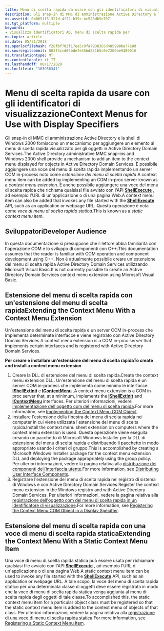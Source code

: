 ```yaml
---
title: Menu di scelta rapida da usare con gli identificatori di visualizzazione
description: Gli snap-in di MMC di amministrazione Active Directory e la shell di Windows 2000 forniscono un meccanismo per aggiungere un elemento al menu di scelta rapida visualizzato per gli oggetti in Active Directory Domain Services.
ms.assetid: 0b0691f5-321d-4f22-b39c-bc528db9e707
ms.tgt_platform: multiple
keywords:
- Visualizza identificatori AD, menu di scelta rapida per
ms.topic: article
ms.date: 05/31/2018
ms.openlocfilehash: f28fbf703f17ea5c0fa7938365d485998be77e8d
ms.sourcegitcommit: 803f3ccd65bdefe36bd851b9c6e7280be9489016
ms.translationtype: MT
ms.contentlocale: it-IT
ms.lasthandoff: 08/17/2020
ms.locfileid: "103956341"
---
```

# <a name="context-menus-for-use-with-display-specifiers"></a><span data-ttu-id="bf0d8-104">Menu di scelta rapida da usare con gli identificatori di visualizzazione</span><span class="sxs-lookup"><span data-stu-id="bf0d8-104">Context Menus for Use with Display Specifiers</span></span>

<span data-ttu-id="bf0d8-105">Gli snap-in di MMC di amministrazione Active Directory e la shell di Windows 2000 forniscono un meccanismo per aggiungere un elemento al menu di scelta rapida visualizzato per gli oggetti in Active Directory Domain Services.</span><span class="sxs-lookup"><span data-stu-id="bf0d8-105">The Active Directory administrative MMC snap-ins and Windows 2000 shell provide a mechanism to add an item to the context menu displayed for objects in Active Directory Domain Services.</span></span> <span data-ttu-id="bf0d8-106">È possibile aggiungere una voce del menu di scelta rapida implementando un server COM in-process noto come *estensione del menu di scelta rapida*.</span><span class="sxs-lookup"><span data-stu-id="bf0d8-106">A context menu item can be added by implementing an COM in-proc server known as a *context menu extension*.</span></span> <span data-ttu-id="bf0d8-107">È anche possibile aggiungere una voce del menu di scelta rapida che richiama qualsiasi file avviato con l'API [**ShellExecute**](/windows/win32/api/shellapi/nf-shellapi-shellexecutea) , ad esempio l'URL di un'applicazione o di una pagina Web.</span><span class="sxs-lookup"><span data-stu-id="bf0d8-107">A context menu item can also be added that invokes any file started with the [**ShellExecute**](/windows/win32/api/shellapi/nf-shellapi-shellexecutea) API, such as an application or webpage URL.</span></span> <span data-ttu-id="bf0d8-108">Questa operazione è nota come *voce di menu di scelta rapida statica*.</span><span class="sxs-lookup"><span data-stu-id="bf0d8-108">This is known as a *static context menu item*.</span></span>

## <a name="developer-audience"></a><span data-ttu-id="bf0d8-109">Sviluppatori</span><span class="sxs-lookup"><span data-stu-id="bf0d8-109">Developer Audience</span></span>

<span data-ttu-id="bf0d8-110">In questa documentazione si presuppone che il lettore abbia familiarità con l'operazione COM e lo sviluppo di componenti con C++.</span><span class="sxs-lookup"><span data-stu-id="bf0d8-110">This documentation assumes that the reader is familiar with COM operation and component development using C++.</span></span> <span data-ttu-id="bf0d8-111">Non è attualmente possibile creare un'estensione del menu di scelta rapida Active Directory Domain Services utilizzando Microsoft Visual Basic.</span><span class="sxs-lookup"><span data-stu-id="bf0d8-111">It is not currently possible to create an Active Directory Domain Services context menu extension using Microsoft Visual Basic.</span></span>

## <a name="extending-the-context-menu-with-a-context-menu-extension"></a><span data-ttu-id="bf0d8-112">Estensione del menu di scelta rapida con un'estensione del menu di scelta rapida</span><span class="sxs-lookup"><span data-stu-id="bf0d8-112">Extending the Context Menu With a Context Menu Extension</span></span>

<span data-ttu-id="bf0d8-113">Un'estensione del menu di scelta rapida è un server COM in-process che implementa determinate interfacce e viene registrato con Active Directory Domain Services.</span><span class="sxs-lookup"><span data-stu-id="bf0d8-113">A context menu extension is a COM in-proc server that implements certain interfaces and is registered with Active Directory Domain Services.</span></span>

<span data-ttu-id="bf0d8-114">**Per creare e installare un'estensione del menu di scelta rapida**</span><span class="sxs-lookup"><span data-stu-id="bf0d8-114">**To create and install a context menu extension**</span></span>

1.  <span data-ttu-id="bf0d8-115">Creare la DLL di estensione del menu di scelta rapida.</span><span class="sxs-lookup"><span data-stu-id="bf0d8-115">Create the context menu extension DLL.</span></span> <span data-ttu-id="bf0d8-116">Un'estensione del menu di scelta rapida è un server COM in-process che implementa come minimo le interfacce [**IShellExtInit**](/windows/win32/api/shobjidl_core/nn-shobjidl_core-ishellextinit) e [**IContextMenu**](/windows/win32/api/shobjidl_core/nn-shobjidl_core-icontextmenu) .</span><span class="sxs-lookup"><span data-stu-id="bf0d8-116">A context menu extension is a COM in-proc server that, at a minimum, implements the [**IShellExtInit**](/windows/win32/api/shobjidl_core/nn-shobjidl_core-ishellextinit) and [**IContextMenu**](/windows/win32/api/shobjidl_core/nn-shobjidl_core-icontextmenu) interfaces.</span></span> <span data-ttu-id="bf0d8-117">Per ulteriori informazioni, vedere [implementazione dell'oggetto com del menu di scelta rapida](implementing-the-context-menu-com-object.md).</span><span class="sxs-lookup"><span data-stu-id="bf0d8-117">For more information, see [Implementing the Context Menu COM Object](implementing-the-context-menu-com-object.md).</span></span>
2.  <span data-ttu-id="bf0d8-118">Installare l'estensione della finestra del menu di scelta rapida nei computer in cui viene utilizzata l'estensione del menu di scelta rapida.</span><span class="sxs-lookup"><span data-stu-id="bf0d8-118">Install the context menu sheet extension on computers where the context menu extension is used.</span></span> <span data-ttu-id="bf0d8-119">Questa operazione viene eseguita creando un pacchetto di Microsoft Windows Installer per la DLL di estensione del menu di scelta rapida e distribuendo il pacchetto in modo appropriato usando i criteri di gruppo.</span><span class="sxs-lookup"><span data-stu-id="bf0d8-119">This is accomplished by creating a Microsoft Windows Installer package for the context menu extension DLL and deploying the package appropriately using the group policy.</span></span> <span data-ttu-id="bf0d8-120">Per ulteriori informazioni, vedere la pagina relativa alla [distribuzione dei componenti dell'interfaccia utente](distributing-user-interface-components.md).</span><span class="sxs-lookup"><span data-stu-id="bf0d8-120">For more information, see [Distributing User Interface Components](distributing-user-interface-components.md).</span></span>
3.  <span data-ttu-id="bf0d8-121">Registrare l'estensione del menu di scelta rapida nel registro di sistema di Windows e con Active Directory Domain Services.</span><span class="sxs-lookup"><span data-stu-id="bf0d8-121">Register the context menu extension in the Windows registry and with Active Directory Domain Services.</span></span> <span data-ttu-id="bf0d8-122">Per ulteriori informazioni, vedere la pagina relativa alla [registrazione dell'oggetto com del menu di scelta rapida in un identificatore di visualizzazione](registering-the-context-menu-com-object-in-a-display-specifier.md).</span><span class="sxs-lookup"><span data-stu-id="bf0d8-122">For more information, see [Registering the Context Menu COM Object in a Display Specifier](registering-the-context-menu-com-object-in-a-display-specifier.md).</span></span>

## <a name="extending-the-context-menu-with-a-static-context-menu-item"></a><span data-ttu-id="bf0d8-123">Estensione del menu di scelta rapida con una voce di menu di scelta rapida statica</span><span class="sxs-lookup"><span data-stu-id="bf0d8-123">Extending the Context Menu With a Static Context Menu Item</span></span>

<span data-ttu-id="bf0d8-124">Una voce di menu di scelta rapida statica può essere usata per richiamare qualsiasi file avviato con l'API [**ShellExecute**](/windows/win32/api/shellapi/nf-shellapi-shellexecutea) , ad esempio l'URL di un'applicazione o di una pagina Web.</span><span class="sxs-lookup"><span data-stu-id="bf0d8-124">A static context menu item can be used to invoke any file started with the [**ShellExecute**](/windows/win32/api/shellapi/nf-shellapi-shellexecutea) API, such as an application or webpage URL.</span></span> <span data-ttu-id="bf0d8-125">A tale scopo, la voce del menu di scelta rapida statico per una determinata classe di oggetti deve essere registrata in modo che la voce di menu di scelta rapida statica venga aggiunta al menu di scelta rapida degli oggetti di tale classe.</span><span class="sxs-lookup"><span data-stu-id="bf0d8-125">To accomplished this, the static context menu item for a particular object class must be registered so that the static context menu item is added to the context menu of objects of that class.</span></span> <span data-ttu-id="bf0d8-126">Per ulteriori informazioni, vedere la pagina relativa alla [registrazione di una voce di menu di scelta rapida statica](registering-a-static-context-menu-item.md).</span><span class="sxs-lookup"><span data-stu-id="bf0d8-126">For more information, see [Registering a Static Context Menu Item](registering-a-static-context-menu-item.md).</span></span>

 

 